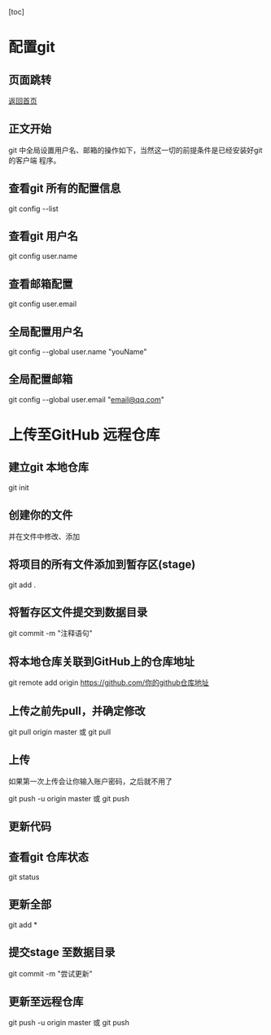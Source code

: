 [toc]

# 配置git

## 页面跳转

[返回首页](/index.md)

## 正文开始

git 中全局设置用户名、邮箱的操作如下，当然这一切的前提条件是已经安装好git 的客户端
程序。

## 查看git 所有的配置信息

git config --list

## 查看git 用户名

git config user.name

## 查看邮箱配置

git config user.email

## 全局配置用户名

git config --global user.name "youName"

## 全局配置邮箱

git config --global user.email "email@qq.com"

# 上传至GitHub 远程仓库

## 建立git 本地仓库

git init

## 创建你的文件

并在文件中修改、添加

## 将项目的所有文件添加到暂存区(stage)

git add .

## 将暂存区文件提交到数据目录

git commit -m "注释语句"

## 将本地仓库关联到GitHub上的仓库地址

git remote add origin https://github.com/你的github仓库地址

## 上传之前先pull，并确定修改

git pull origin master
或
git pull

## 上传

如果第一次上传会让你输入账户密码，之后就不用了

git push -u origin master
或
git push


## 更新代码

## 查看git 仓库状态

git status

## 更新全部

git add *

## 提交stage 至数据目录

git commit -m "尝试更新"

## 更新至远程仓库

git push -u origin master
或
git push
